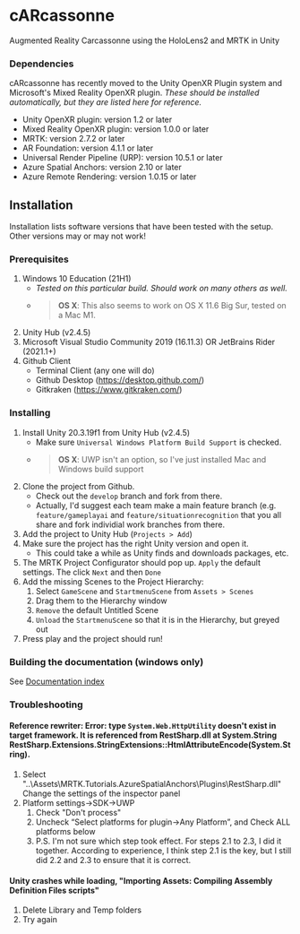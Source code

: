 # cARcassonne
Augmented Reality Carcassonne using the HoloLens2 and MRTK in Unity

### Dependencies

cARcassonne has recently moved to the Unity OpenXR Plugin system and Microsoft's Mixed Reality OpenXR plugin. *These should be installed automatically, but they are listed here for reference.*

* Unity OpenXR plugin: version 1.2 or later
* Mixed Reality OpenXR plugin: version 1.0.0 or later
* MRTK: version 2.7.2 or later
* AR Foundation: version 4.1.1 or later
* Universal Render Pipeline (URP): version 10.5.1 or later
* Azure Spatial Anchors: version 2.10 or later
* Azure Remote Rendering: version 1.0.15 or later

## Installation

Installation lists software versions that have been tested with the setup. Other versions may or may not work!

### Prerequisites

1. Windows 10 Education (21H1)
   * *Tested on this particular build. Should work on many others as well.*
   * > **OS X**: This also seems to work on OS X 11.6 Big Sur, tested on a Mac M1.
3. Unity Hub (v2.4.5)
4. Microsoft Visual Studio Community 2019 (16.11.3) OR JetBrains Rider (2021.1+)
5. Github Client
    * Terminal Client (any one will do)
    * Github Desktop (https://desktop.github.com/)
    * Gitkraken (https://www.gitkraken.com/)

### Installing

1. Install Unity 20.3.19f1 from Unity Hub (v2.4.5)
    * Make sure `Universal Windows Platform Build Support` is checked.
    * > **OS X**: UWP isn't an option, so I've just installed Mac and Windows build support
3. Clone the project from Github.
    * Check out the `develop` branch and fork from there.
    * Actually, I'd suggest each team make a main feature branch (e.g. `feature/gameplayai` and `feature/situationrecognition` that you all share and fork individial work branches from there.
5. Add the project to Unity Hub (`Projects > Add`)
6. Make sure the project has the right Unity version and open it.
    * This could take a while as Unity finds and downloads packages, etc.
1. The MRTK Project Configurator should pop up. `Apply` the default settings. The click `Next` and then `Done`
2. Add the missing Scenes to the Project Hierarchy:
    1. Select `GameScene` and `StartmenuScene` from `Assets > Scenes`
    2. Drag them to the Hierarchy window
    3. `Remove` the default Untitled Scene
    1. `Unload` the `StartmenuScene` so that it is in the Hierarchy, but greyed out
11. Press play and the project should run!

### Building the documentation (windows only)
See [Documentation index](Documentation/index.md)

### Troubleshooting

#### Reference rewriter: Error: type `System.Web.HttpUtility` doesn't exist in target framework. It is referenced from RestSharp.dll at System.String RestSharp.Extensions.StringExtensions::HtmlAttributeEncode(System.String).

1. Select "..\Assets\MRTK.Tutorials.AzureSpatialAnchors\Plugins\RestSharp.dll"
Change the settings of the inspector panel
1.  Platform settings->SDK->UWP
    1. Check "Don't process"
    1. Uncheck “Select platforms for plugin->Any Platform”, and Check ALL platforms below
    1. P.S. I'm not sure which step took effect. For steps 2.1 to 2.3, I did it together. According to experience, I think step 2.1 is the key, but I still did 2.2 and 2.3 to ensure that it is correct.

#### Unity crashes while loading, "Importing Assets: Compiling Assembly Definition Files scripts"

1. Delete Library and Temp folders
1. Try again
